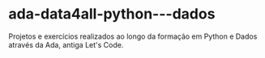 # ada-data4all-python---dados
Projetos e exercícios realizados ao longo da formação em Python e Dados através da Ada, antiga Let's Code.
